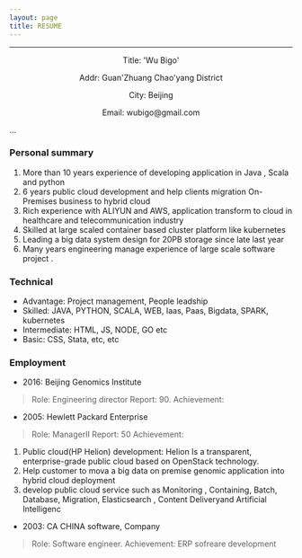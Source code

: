 ```yaml
---
layout: page
title: RESUME
---
```




---
<p align="center">Title: 'Wu Bigo'</p>
<p align="center">Addr: Guan'Zhuang Chao'yang District</p>
<p align="center">City: Beijing</p>
<p align="center">Email: wubigo@gmail.com</p>

...

### Personal summary

>
1. More than 10 years experience of developing application in Java , Scala and python
2. 6 years public cloud development  and help clients migration On-Premises business to hybrid cloud
3. Rich experience with ALIYUN and AWS, application transform to cloud in healthcare and telecommunication industry
4. Skilled at large scaled container based cluster platform like kubernetes
5. Leading a big data system design for 20PB storage since late last year
6. Many years engineering manage experience of large scale software project
.


### Technical

- Advantage: Project management, People leadship
- Skilled: JAVA, PYTHON, SCALA, WEB, Iaas, Paas, Bigdata, SPARK, kubernetes
- Intermediate: HTML, JS, NODE, GO etc
- Basic: CSS, Stata, etc, etc

### Employment

- 2016: Beijing Genomics Institute

> Role: Engineering director
> Report: 90.
> Achievement:


- 2005: Hewlett Packard Enterprise

> Role: ManagerII
> Report: 50
> Achievement:
1. Public cloud(HP Helion) development: Helion Is a transparent, enterprise-grade public cloud based on OpenStack technology.
2. Help customer to mova a big data on premise genomic application into hybrid cloud deployment
3. develop public cloud service such as Monitoring , Containing, Batch, Database, Migration, Elasticsearch , Content Deliveryand Artificial Intelligenc

- 2003: CA CHINA software, Company

> Role: Software engineer.
> Achievement: ERP sofreare development
